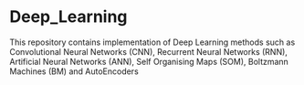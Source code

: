 # Deep_Learning
This repository contains implementation of Deep Learning methods such as Convolutional Neural Networks (CNN), Recurrent Neural Networks (RNN), Artificial Neural Networks (ANN), Self Organising Maps (SOM), Boltzmann Machines (BM) and AutoEncoders 
